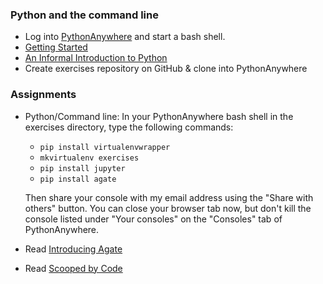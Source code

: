 
### Python and the command line

  * Log into [PythonAnywhere](https://www.pythonanywhere.com) and start a bash shell.
  * [Getting Started](https://ireapps.github.io/pycar/pycar_intro.html#/)
  * [An Informal Introduction to Python](https://docs.python.org/2/tutorial/introduction.html)
  * Create exercises repository on GitHub & clone into PythonAnywhere

### Assignments

  * Python/Command line: In your PythonAnywhere bash shell in the exercises directory, type the following commands:

      * `pip install virtualenvwrapper`
      * `mkvirtualenv exercises`
      * `pip install jupyter`
      * `pip install agate`

      Then share your console with my email address using the "Share with others" button. You can close your browser tab now, but don't kill the console listed under "Your consoles" on the "Consoles" tab of PythonAnywhere.

  * Read [Introducing Agate](https://source.opennews.org/articles/introducing-agate/)
  * Read [Scooped by Code](http://www.niemanlab.org/2013/12/scooped-by-code/)
